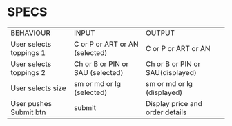 # SPECS

<table>
<tr>
<td>BEHAVIOUR</td>
<td>INPUT</td>
<td>OUTPUT</td>
</tr>
<tr>
<td>User selects toppings 1 </td>
<td>C or P or ART or AN (selected)</td>
<td>C or P or ART or AN</td>
</tr>
<tr>
<td>User selects toppings 2 </td>
<td>Ch or B or PIN or SAU (selected)</td>
<td>Ch or B or PIN or SAU(displayed)</td>
</tr>
<tr>
<td>User selects size</td>
<td>sm or md or lg  (selected)</td>
<td>sm or md or lg (displayed)</td>
</tr>
<tr>
<td>User pushes Submit btn</td>
<td>submit</td>
<td>Display price and order details</td>
</tr>

</table>
